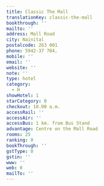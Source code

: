 ```yaml
---
title: Classic The Mall
translationKey: classic-the-mall
bookthrough: ''
mailto: ''
address: Mall Road
city: Nainital
postalcode: 263 001
phone: 5942-37 704,
mobile: ''
email: ''
website: ''
note: ''
type: hotel
category:
  - H
showHotel: 1
starCategory: 0
checkout: 10.00 a.m.
accessRail: ''
accessAir: ''
accessBus: 1 km. from Bus Stand
advantage: Centre on the Mall Road
rooms: 25
ranking: 0
bookThrough: ''
gstType: 0
gstin: ''
www: ''
web: 0
mailTo: ''
---
```







